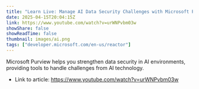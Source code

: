 ```yaml
---
title: "Learn Live: Manage AI Data Security Challenges with Microsoft Purview"
date: 2025-04-15T20:04:15Z
link: https://www.youtube.com/watch?v=urWNPvbm03w
showShare: false
showReadTime: false
thumbnail: images/ai.png
tags: ["developer.microsoft.com/en-us/reactor"]
---
```

Microsoft Purview helps you strengthen data security in AI environments, providing tools to handle challenges from AI technology.

- Link to article: https://www.youtube.com/watch?v=urWNPvbm03w